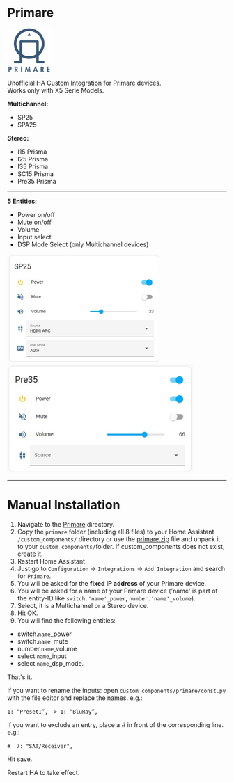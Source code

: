 

# Primare
<img src="https://github.com/Sulzburg/primare/blob/3ad5e096263f1d63c12c37868fba4761c4a53cab/img/icon.png" alt ="Primare Logo" Title="Primare" height="100"/>

Unofficial HA Custom Integration for Primare devices.
<BR>Works only with X5 Serie Models.


<B>Multichannel:</B>
 - SP25
 - SPA25

<B>Stereo:</B>
 - I15 Prisma
 - I25 Prisma
 - I35 Prisma
 - SC15 Prisma
 - Pre35 Prisma
<hr>

<B> 5 Entities:</B>



- Power on/off
- Mute on/off 
- Volume
- Input select
- DSP Mode Select (only Multichannel devices)
  
<img src="https://github.com/Sulzburg/primare/blob/41f4845a108f92d3ddab8491c9cc0bf742541554/img/Primare_entities.jpg" alt="Primare entities" title="Primare" height="250" /> <img src="img/Primare_stereo_entities.jpg" alt="Primare entities" title="Primare" height="250" />
 

<hr>

# Manual Installation

1. Navigate to the [Primare](https://github.com/Sulzburg/primare/tree/main/custom_components/primare) directory.
1. Copy the `primare` folder (including all 8 files) to your Home Assistant `/custom_components/` directory or use the [primare.zip](https://github.com/Sulzburg/primare/blob/5918922bf769a04a254f4ffbd496d1db2365e494/primare.zip) file and unpack it to your `custom_components/`folder. If custom_components does not exist, create it.
1. Restart Home Assistant.
1. Just go to `Configuration` -> `Integrations` -> `Add Integration` and search for `Primare`.
1. You will be asked for the <B>fixed IP address</B> of your Primare device.
1. You will be asked for a name of your Primare device ('name' is part of the entity-ID like `switch.'name'_power`, `number.'name'_volume`).
1. Select, it is a Multichannel or a Stereo device.
1. Hit OK.
1. You will find the following entities:
 - switch.`name`_power
 - switch.`name`_mute
 - number.`name`_volume
 - select.`name`_input
 - select.`name`_dsp_mode.

That's it.

If you want to rename the inputs:
open `custom_components/primare/const.py` with the file editor and replace the names.
e.g.:

`1: “Preset1”, -> 1: “BluRay”,`

if you want to exclude an entry, place a # in front of the corresponding line.
e.g.:

`#  7: "SAT/Receiver",`

Hit save.

Restart HA to take effect.

